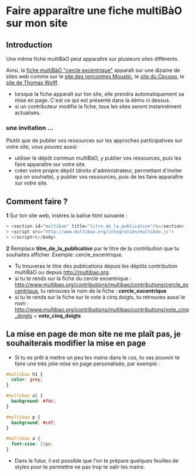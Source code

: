 # Faire apparaître une fiche multiBàO sur mon site

## Introduction 

Une même fiche multiBàO peut apparaître sur plusieurs sites différents. 

Ainsi, la [fiche multiBàO "cercle excentrique"](http://www.multibao.org/contributions/multibao/contributions/cercle_excentrique) apparaît sur une dizaine de sites web comme sur le [site des rencontres Moustic](http://moustic.info/2015/wakka.php?wiki=CercleSamoan), le [site du Cpcoop](http://cpcoop.fr), le [site de Thomas Wolff](http://thomas-wolff.fr/methodes/cercle-excentrique-2/).

* lorsque la fiche apparaît sur ton site, elle prendra automatiquement sa mise en page. C'est ce qui est présenté dans la démo ci dessus.
* si un contributeur modifie la fiche, tous les sites seront instannément actualisés. 

### une invitation ...

Plutôt que de publier vos ressources sur les approches participatives sur votre site, vous pouvez aussi:
* utiliser le dépôt commun multiBàO, y publier vos ressources, puis les faire apparaître sur votre site.
* créer votre propre dépôt (droits d'administrateur, permettant d'inviter qui on souhaite), y publier vos ressources, puis de les faire apparaître sur votre site. 

## Comment faire ? 

**1** Sur ton site web, insères la balise html suivante : 

```javascript
> <section id="multibao" title="titre_de_la_publication">\</section>
> <script src="http://www.multibao.org/integration/multibao.js">
> </script>\</body>
```

**2** Remplace **titre_de_la_publication** par le titre de la contribution que tu souhaites afficher. Exemple: cercle_excentrique.
 * Tu trouveras le titre des publications depuis les dépôts contribution multiBàO ou depuis http://multibao.org. 
  * si tu te rends sur la fiche du cercle excentrique : http://www.multibao.org/contributions/multibao/contributions/cercle_excentrique, tu retrouves le nom de la fiche : **cercle_excentrique**
  * si tu te rends sur la fiche sur le vote à cinq doigts, tu retrouves aussi le nom :  http://www.multibao.org/contributions/multibao/contributions/vote_cinq_doigts  = **vote_cinq_doigts**

## La mise en page de mon site ne me plaît pas, je souhaiterais modifier la mise en page

* Si tu es prêt à mettre un peu tes mains dans le css, tu vas pouvoir te faire une très jolie mise en page personalisée, par exemple :

```css
#multibao h1 {
  color: grey;
}

#multibao ul {
  background: #fdc;
}

#multibao p {
  background: #cdf;
}

#multibao a {
  font-size: 23px;
}
```

* Dans le futur, il est possible que l'on te prépare quelques feuilles de styles pour te permettre ne pas trop te salir les mains.
